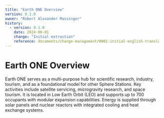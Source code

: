 ```yaml
---
title: "Earth ONE Overview"
version: 0.1.0
owner: "Robert Alexander Massinger"
history:
  - version: 0.1.0
    date: 2024-06-01
    change: "Initial extraction"
    reference: documents/change-management/0001-initial-english-translation.md
---
```


# Earth ONE Overview

Earth ONE serves as a multi-purpose hub for scientific research, industry, tourism, and as a foundational model for other Sphere Stations. Key activities include satellite servicing, microgravity research, and space tourism. It is located in Low Earth Orbit (LEO) and supports up to 700 occupants with modular expansion capabilities. Energy is supplied through solar panels and nuclear reactors with integrated cooling and heat exchange systems.
